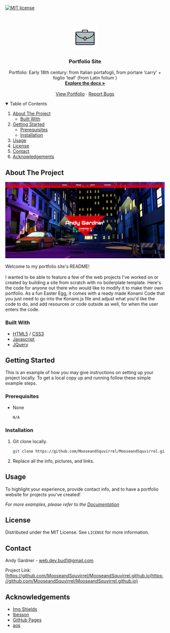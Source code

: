 <!--
*** Thanks for checking out the Best-README-Template. If you have a suggestion
*** that would make this better, please fork the repo and create a pull request
*** or simply open an issue with the tag "enhancement".
*** Thanks again! Now go create something AMAZING! :D
-->



<!-- PROJECT SHIELDS -->
<!--
*** I'm using markdown "reference style" links for readability.
*** Reference links are enclosed in brackets [ ] instead of parentheses ( ).
*** See the bottom of this document for the declaration of the reference variables
*** for contributors-url, forks-url, etc. This is an optional, concise syntax you may use.
*** https://www.markdownguide.org/basic-syntax/#reference-style-links
-->

[![MIT license](https://img.shields.io/badge/License-MIT-blue.svg)](https://lbesson.mit-license.org/)


<!-- PROJECT LOGO -->
<br />
<p align="center">
  <a href="images/briefcase.png">
    <img src="images/briefcase.png" alt="Logo" width="80" height="80">
  </a>
  <h3 align="center">Portfolio Site</h3>

  <p align="center">
    Portfolio: Early 18th century: from Italian portafogli, from portare ‘carry’ + foglio ‘leaf’ (from Latin folium )
    <br />
    <a href="https://github.com/MooseandSquvirrel/MooseandSquvirrel.github.io"><strong>Explore the docs »</strong></a>
    <br />
    <br />
    <a href="https://andywebdev.com/">View Portfolio</a>
    ·
    <a href="images/bugs.png">Report Bugs</a>
</p>



<!-- TABLE OF CONTENTS -->
<details open="open">
  <summary>Table of Contents</summary>
  <ol>
    <li>
      <a href="#about-the-project">About The Project</a>
      <ul>
        <li><a href="#built-with">Built With</a></li>
      </ul>
    </li>
    <li>
      <a href="#getting-started">Getting Started</a>
      <ul>
        <li><a href="#prerequisites">Prerequisites</a></li>
        <li><a href="#installation">Installation</a></li>
      </ul>
    </li>
    <li><a href="#usage">Usage</a></li>
    <li><a href="#license">License</a></li>
    <li><a href="#contact">Contact</a></li>
    <li><a href="#acknowledgements">Acknowledgements</a></li>
  </ol>
</details>



<!-- ABOUT THE PROJECT -->
## About The Project

![](/images/portfolioScreenShot.png)


Welcome to my portfolio site's README!<br /><br /> I wanted to be able to feature a few of the web
projects I've worked on or created by building a site from scratch with no boilerplate template.
Here's the code for anyone out there who would like to modify it to make their own portfolio. 
As a fun Easter Egg, it comes with a ready made Konami Code that you just need to go into the Konami.js file and 
adjust what you'd like the code to do, and add resources or code outside as well, for when the user enters the code.


### Built With

* [HTML5](https://html.com/html5/) / [CSS3](https://developer.mozilla.org/en-US/docs/Web/CSS)
* [Javascript](https://www.javascript.com/)
* [JQuery](https://jquery.com/)



<!-- GETTING STARTED -->
## Getting Started

This is an example of how you may give instructions on setting up your project locally.
To get a local copy up and running follow these simple example steps.

### Prerequisites

* None
  ```sh
  N/A
  ```

### Installation

1. Git clone locally. 
   ```sh
   git clone https://github.com/MooseandSquvirrel/MooseandSquvirrel.github.io.git
   ```
2. Replace all the info, pictures, and links.


<!-- USAGE EXAMPLES -->
## Usage

To highlight your experience, provide contact info, and to have a portfolio website for projects you've created!

_For more examples, please refer to the [Documentation](https://github.com/MooseandSquvirrel/MooseandSquvirrel.github.io)_



<!-- LICENSE -->
## License

Distributed under the MIT License. See `LICENSE` for more information.



<!-- CONTACT -->
## Contact

Andy Gardner - web.dev.bud1@gmail.com

Project Link: [https://github.com/MooseandSquvirrel/MooseandSquvirrel.github.io(https://github.com/MooseandSquvirrel/MooseandSquvirrel.github.io)



<!-- ACKNOWLEDGEMENTS -->
## Acknowledgements
* [Img Shields](https://shields.io)
* [lbesson](https://lbesson.mit-license.org/)
* [GitHub Pages](https://pages.github.com)
* [aos](https://github.com/michalsnik/aos)



<!-- MARKDOWN LINKS & IMAGES -->
<!-- https://www.markdownguide.org/basic-syntax/#reference-style-links -->
[contributors-shield]: https://img.shields.io/github/contributors/othneildrew/Best-README-Template.svg?style=for-the-badge
[contributors-url]: https://github.com/othneildrew/Best-README-Template/graphs/contributors
[forks-shield]: https://img.shields.io/github/forks/othneildrew/Best-README-Template.svg?style=for-the-badge
[forks-url]: https://github.com/othneildrew/Best-README-Template/network/members
[stars-shield]: https://img.shields.io/github/stars/othneildrew/Best-README-Template.svg?style=for-the-badge
[stars-url]: https://github.com/othneildrew/Best-README-Template/stargazers
[issues-shield]: https://img.shields.io/github/issues/othneildrew/Best-README-Template.svg?style=for-the-badge
[issues-url]: https://github.com/othneildrew/Best-README-Template/issues
[license-shield]: https://img.shields.io/github/license/othneildrew/Best-README-Template.svg?style=for-the-badge
[license-url]: https://github.com/othneildrew/Best-README-Template/blob/master/LICENSE.txt
[linkedin-shield]: https://img.shields.io/badge/-LinkedIn-black.svg?style=for-the-badge&logo=linkedin&colorB=555
[linkedin-url]: https://linkedin.com/in/othneildrew
[product-screenshot]: images/screenshot.png

